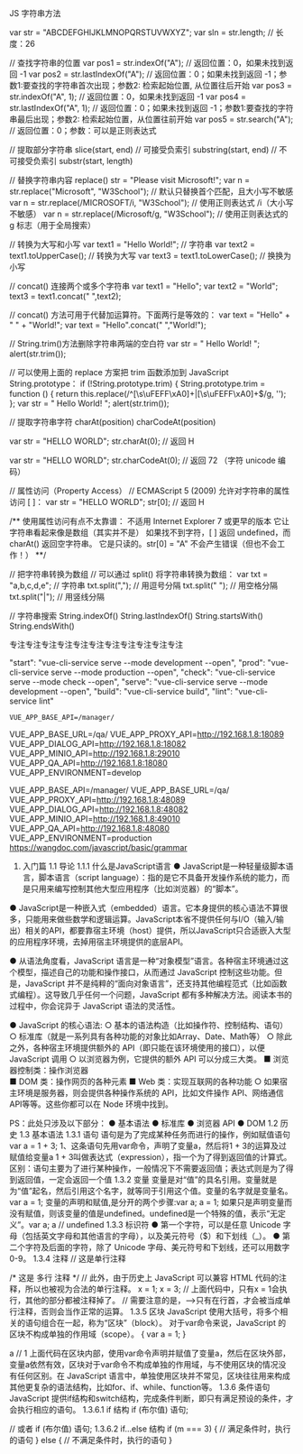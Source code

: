 JS 字符串方法

var str = "ABCDEFGHIJKLMNOPQRSTUVWXYZ";
var sln = str.length; // 长度：26

// 查找字符串的位置
var pos1 = str.indexOf("A"); // 返回位置：0，如果未找到返回 -1
var pos2 = str.lastIndexOf("A"); // 返回位置：0；如果未找到返回 -1；参数1:要查找的字符串首次出现；参数2: 检索起始位置, 从位置往后开始
var pos3 = str.indexOf("A", 1); // 返回位置：0，如果未找到返回 -1
var pos4 = str.lastIndexOf("A", 1); // 返回位置：0；如果未找到返回 -1；参数1:要查找的字符串最后出现；参数2: 检索起始位置，从位置往前开始
var pos5 = str.search("A"); // 返回位置：0；参数：可以是正则表达式

// 提取部分字符串
slice(start, end) // 可接受负索引
substring(start, end) // 不可接受负索引
substr(start, length)

// 替换字符串内容 replace()
str = "Please visit Microsoft!";
var n = str.replace("Microsoft", "W3School"); // 默认只替换首个匹配，且大小写不敏感
var n = str.replace(/MICROSOFT/i, "W3School"); // 使用正则表达式 /i（大小写不敏感）
var n = str.replace(/Microsoft/g, "W3School"); // 使用正则表达式的 g 标志（用于全局搜索）

// 转换为大写和小写
var text1 = "Hello World!";       // 字符串
var text2 = text1.toUpperCase();  // 转换为大写
var text3 = text1.toLowerCase();  // 换换为小写

// concat() 连接两个或多个字符串
var text1 = "Hello";
var text2 = "World";
text3 = text1.concat(" ",text2);

// concat() 方法可用于代替加运算符。下面两行是等效的：
var text = "Hello" + " " + "World!";
var text = "Hello".concat(" ","World!");

// String.trim()方法删除字符串两端的空白符
var str = "       Hello World!        ";
alert(str.trim());

// 可以使用上面的 replace 方案把 trim 函数添加到 JavaScript String.prototype：
if (!String.prototype.trim) {
  String.prototype.trim = function () {
    return this.replace(/^[\s\uFEFF\xA0]+|[\s\uFEFF\xA0]+$/g, '');
};
var str = "       Hello World!        ";
alert(str.trim());
  
// 提取字符串字符
charAt(position)
charCodeAt(position)
  
var str = "HELLO WORLD";
str.charAt(0);            // 返回 H

var str = "HELLO WORLD";
str.charCodeAt(0);         // 返回 72 （字符 unicode 编码）
  
// 属性访问（Property Access）
// ECMAScript 5 (2009) 允许对字符串的属性访问 [ ]：
var str = "HELLO WORLD";
str[0];                   // 返回 H

/**
使用属性访问有点不太靠谱：
不适用 Internet Explorer 7 或更早的版本
它让字符串看起来像是数组（其实并不是）
如果找不到字符，[ ] 返回 undefined，而 charAt() 返回空字符串。
它是只读的。str[0] = "A" 不会产生错误（但也不会工作！）
**/
  
// 把字符串转换为数组
// 可以通过 split() 将字符串转换为数组：
var txt = "a,b,c,d,e";   // 字符串
txt.split(",");          // 用逗号分隔
txt.split(" ");          // 用空格分隔
txt.split("|");          // 用竖线分隔
  
// 字符串搜索
String.indexOf()
String.lastIndexOf()
String.startsWith()
String.endsWith()
 
  专注专注专注专注专注专注专注专注专注专注专注

"start": "vue-cli-service serve --mode development --open",
    "prod": "vue-cli-service serve --mode production --open",
    "check": "vue-cli-service serve --mode check --open",
    "serve": "vue-cli-service serve --mode development --open",
    "build": "vue-cli-service build",
    "lint": "vue-cli-service lint"
    
    VUE_APP_BASE_API=/manager/
VUE_APP_BASE_URL=/qa/
VUE_APP_PROXY_API=http://192.168.1.8:18089
VUE_APP_DIALOG_API=http://192.168.1.8:18082
VUE_APP_MINIO_API=http://192.168.1.8:29010
VUE_APP_QA_API=http://192.168.1.8:18080
VUE_APP_ENVIRONMENT=develop


VUE_APP_BASE_API=/manager/
VUE_APP_BASE_URL=/qa/
VUE_APP_PROXY_API=http://192.168.1.8:48089
VUE_APP_DIALOG_API=http://192.168.1.8:48082
VUE_APP_MINIO_API=http://192.168.1.8:49010
VUE_APP_QA_API=http://192.168.1.8:48080
VUE_APP_ENVIRONMENT=production
https://wangdoc.com/javascript/basic/grammar
1. 入门篇
1.1 导论
1.1.1 什么是JavaScript语言
● JavaScript是一种轻量级脚本语言，脚本语言（script language）：指的是它不具备开发操作系统的能力，而是只用来编写控制其他大型应用程序（比如浏览器）的“脚本”。

● JavaScript是一种嵌入式（embedded）语言。它本身提供的核心语法不算很多，只能用来做些数学和逻辑运算。JavaScript本省不提供任何与I/O（输入/输出）相关的API，都要靠宿主环境（host）提供，所以JavaScript只合适嵌入大型的应用程序环境，去掉用宿主环境提供的底层API。

● 从语法角度看，JavaScript 语言是一种“对象模型”语言。各种宿主环境通过这个模型，描述自己的功能和操作接口，从而通过 JavaScript 控制这些功能。但是，JavaScript 并不是纯粹的“面向对象语言”，还支持其他编程范式（比如函数式编程）。这导致几乎任何一个问题，JavaScript 都有多种解决方法。阅读本书的过程中，你会诧异于 JavaScript 语法的灵活性。

● JavaScript 的核心语法:
  ○ 基本的语法构造（比如操作符、控制结构、语句）
  ○ 标准库（就是一系列具有各种功能的对象比如Array、Date、Math等）
  ○ 除此之外，各种宿主环境提供额外的 API（即只能在该环境使用的接口），以便 JavaScript 调用
  ○ 以浏览器为例，它提供的额外 API 可以分成三大类。
    ■ 浏览器控制类：操作浏览器	
    ■ DOM 类：操作网页的各种元素
    ■ Web 类：实现互联网的各种功能
  ○ 如果宿主环境是服务器，则会提供各种操作系统的 API，比如文件操作 API、网络通信 API等等。这些你都可以在 Node 环境中找到。

PS：此处只涉及以下部分：
● 基本语法
● 标准库
● 浏览器 API
● DOM
1.2 历史
1.3 基本语法
1.3.1 语句
语句是为了完成某种任务而进行的操作，例如赋值语句var a = 1  + 3;
1、这条语句先用var命令，声明了变量a，然后将1 + 3的运算及过赋值给变量a
1 + 3叫做表达式（expression），指一个为了得到返回值的计算式。
区别：语句主要为了进行某种操作，一般情况下不需要返回值；表达式则是为了得到返回值，一定会返回一个值
1.3.2 变量
变量是对“值”的具名引用。变量就是为“值”起名，然后引用这个名字，就等同于引用这个值。变量的名字就是变量名。var a = 1;
变量的声明和赋值,是分开的两个步骤:var a; a = 1; 
如果只是声明变量而没有赋值，则该变量的值是undefined。undefined是一个特殊的值，表示“无定义”。var a; a // undefined
1.3.3 标识符
● 第一个字符，可以是任意 Unicode 字母（包括英文字母和其他语言的字母），以及美元符号（$）和下划线（_）。
● 第二个字符及后面的字符，除了 Unicode 字母、美元符号和下划线，还可以用数字0-9。
1.3.4 注释
// 这是单行注释

/*
 这是
 多行
 注释
*/
// 此外，由于历史上 JavaScript 可以兼容 HTML 代码的注释，所以<!--和-->也被视为合法的单行注释。
x = 1; <!-- x = 2;
--> x = 3;
// 上面代码中，只有x = 1会执行，其他的部分都被注释掉了。
// 需要注意的是，-->只有在行首，才会被当成单行注释，否则会当作正常的运算。
1.3.5 区块
JavaScript 使用大括号，将多个相关的语句组合在一起，称为“区块”（block）。
对于var命令来说，JavaScript 的区块不构成单独的作用域（scope）。
{
  var a = 1;
}

a // 1
上面代码在区块内部，使用var命令声明并赋值了变量a，然后在区块外部，变量a依然有效，区块对于var命令不构成单独的作用域，与不使用区块的情况没有任何区别。在 JavaScript 语言中，单独使用区块并不常见，区块往往用来构成其他更复杂的语法结构，比如for、if、while、function等。
1.3.6 条件语句
JavaScript 提供if结构和switch结构，完成条件判断，即只有满足预设的条件，才会执行相应的语句。
1.3.6.1 if 结构
if (布尔值)
  语句;

// 或者
if (布尔值) 语句;
1.3.6.2 if...else 结构
if (m === 3) {
  // 满足条件时，执行的语句
} else {
  // 不满足条件时，执行的语句
}